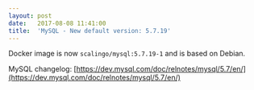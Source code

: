 ```yaml
---
layout:	post
date:	2017-08-08 11:41:00
title:	'MySQL - New default version: 5.7.19'
---
```


Docker image is now `scalingo/mysql:5.7.19-1` and is based on Debian.

MySQL changelog: [https://dev.mysql.com/doc/relnotes/mysql/5.7/en/](https://dev.mysql.com/doc/relnotes/mysql/5.7/en/)
